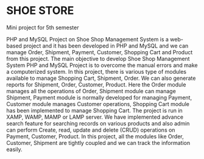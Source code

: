 # SHOE STORE
Mini project for 5th semester
 
PHP and MySQL Project on Shoe Shop Management System is a web-based project and it has been developed in PHP and MySQL and we can manage Order, Shipment, Payment, Customer, Shopping Cart and Product from this project. The main objective to develop Shoe Shop Management System PHP and MySQL Project is to overcome the manual errors and make a computerized system. 
In this project, there is various type of modules available to manage Shopping Cart, Shipment, Order. We can also generate reports for Shipment, Order, Customer, Product. Here the Order module manages all the operations of Order, Shipment module can manage Shipment, Payment module is normally developed for managing Payment, Customer module manages Customer operations, Shopping Cart module has been implemented to manage Shopping Cart. 
The project is run in XAMP, WAMP, MAMP or LAMP server. We have implemented advance search feature for searching records on various products and also admin can perform Create, read, update and delete (CRUD) operations on Payment, Customer, Product. In this project, all the modules like Order, Customer, Shipment are tightly coupled and we can track the information easily. 
